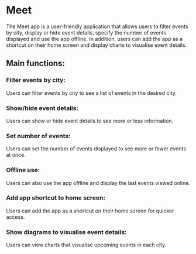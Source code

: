 # Meet

The Meet app is a user-friendly application that allows users to filter events by city, display or hide event details, specify the number of events displayed and use the app offline. In addition, users can add the app as a shortcut on their home screen and display charts to visualise event details.

## Main functions:
### Filter events by city:
Users can filter events by city to see a list of events in the desired city.
### Show/hide event details:
Users can show or hide event details to see more or less information.
### Set number of events:
Users can set the number of events displayed to see more or fewer events at once.
### Offline use:
Users can also use the app offline and display the last events viewed online.
### Add app shortcut to home screen:
Users can add the app as a shortcut on their home screen for quicker access.
### Show diagrams to visualise event details:
Users can view charts that visualise upcoming events in each city.